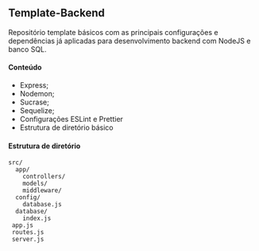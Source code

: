 ## Template-Backend
Repositório template básicos com as principais configurações e dependências já aplicadas para desenvolvimento backend com NodeJS e banco SQL.

#### Conteúdo

- Express;
- Nodemon;
- Sucrase;
- Sequelize;
- Configurações ESLint e Prettier
- Estrutura de diretório básico

#### Estrutura de diretório
	src/
	  app/
		controllers/
		models/
		middleware/
	  config/
		database.js
	  database/
	  	index.js
	 app.js
	 routes.js
	 server.js

